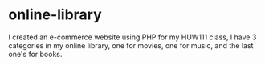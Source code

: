 # online-library
I created an e-commerce website using PHP for my HUW111 class, I have 3 categories in my online library, one for movies, one for music, and the last one's for books.
